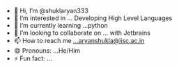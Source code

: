 - 👋 Hi, I’m @shuklaryan333
- 👀 I’m interested in ... Developing High Level Languages
- 🌱 I’m currently learning ...python
- 💞️ I’m looking to collaborate on ... with Jetbrains
- 📫 How to reach me ...aryanshukla@iisc.ac.in
- 😄 Pronouns: ...He/Him
- ⚡ Fun fact: ...

<!---
shuklaryan333/shuklaryan333 is a ✨ special ✨ repository because its `README.md` (this file) appears on your GitHub profile.
You can click the Preview link to take a look at your changes.
--->
